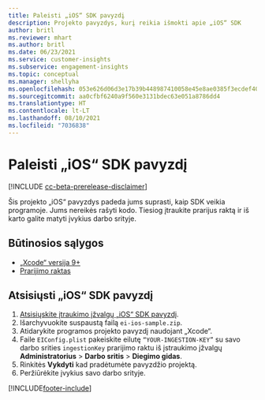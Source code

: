 ```yaml
---
title: Paleisti „iOS“ SDK pavyzdį
description: Projekto pavyzdys, kurį reikia išmokti apie „iOS“ SDK
author: britl
ms.reviewer: mhart
ms.author: britl
ms.date: 06/23/2021
ms.service: customer-insights
ms.subservice: engagement-insights
ms.topic: conceptual
ms.manager: shellyha
ms.openlocfilehash: 053e626d06d3e17b39b448987410058e45e8ae0385f3ecdef40314cb46ae4bf4
ms.sourcegitcommit: aa0cfbf6240a9f560e3131bdec63e051a8786dd4
ms.translationtype: HT
ms.contentlocale: lt-LT
ms.lasthandoff: 08/10/2021
ms.locfileid: "7036838"
---
```

# <a name="run-the-ios-sdk-sample"></a>Paleisti „iOS“ SDK pavyzdį

[!INCLUDE [cc-beta-prerelease-disclaimer](includes/cc-beta-prerelease-disclaimer.md)]

Šis projekto „iOS“ pavyzdys padeda jums suprasti, kaip SDK veikia programoje. Jums nereikės rašyti kodo. Tiesiog įtraukite prarijus raktą ir iš karto galite matyti įvykius darbo srityje.

## <a name="prerequisites"></a>Būtinosios sąlygos

- [„Xcode“ versija 9+](https://developer.apple.com/xcode/downloads/)
- [Prarijimo raktas](get-started-ios.md)

## <a name="download-the-ios-sdk-sample"></a>Atsisiųsti „iOS“ SDK pavyzdį

1. [Atsisiųskite įtraukimo įžvalgų „iOS“ SDK pavyzdį](https://download.pi.dynamics.com/sdk/EI-SDKs/ei-ios-sample.zip).
1. Išarchyvuokite suspaustą failą `ei-ios-sample.zip`.
1. Atidarykite programos projekto pavyzdį naudojant „Xcode“.
1. Faile `EIConfig.plist` pakeiskite eilutę `“YOUR-INGESTION-KEY”` su savo darbo srities `ingestionKey` prarijimo raktu iš įstraukimo įžvalgų **Administratorius** > **Darbo sritis** > **Diegimo gidas**.
1. Rinkitės **Vykdyti** kad pradėtumėte pavyzdžio projektą.
1. Peržiūrėkite įvykius savo darbo srityje.

[!INCLUDE[footer-include](../includes/footer-banner.md)]

